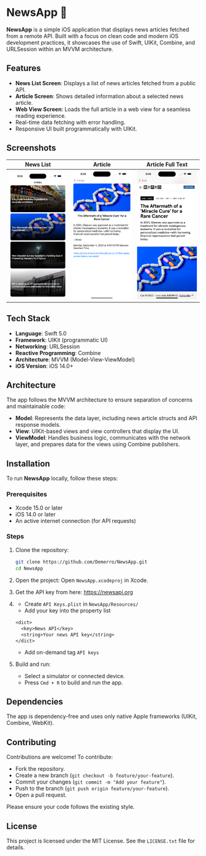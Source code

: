 # NewsApp 📰

**NewsApp** is a simple iOS application that displays news articles fetched from a remote API. Built with a focus on clean code and modern iOS development practices, it showcases the use of Swift, UIKit, Combine, and URLSession within an MVVM architecture.

## Features

- **News List Screen**: Displays a list of news articles fetched from a public API.
- **Article Screen**: Shows detailed information about a selected news article.
- **Web View Screen**: Loads the full article in a web view for a seamless reading experience.
- Real-time data fetching with error handling.
- Responsive UI built programmatically with UIKit.

## Screenshots

| News List | Article | Article Full Text |
| --------- | ------- | ----------------- |
| <img src="images/articleList.png"> | <img src="images/article.png"> | <img src="images/articleText.png"> |

## Tech Stack

- **Language**: Swift 5.0
- **Framework**: UIKit (programmatic UI)
- **Networking**: URLSession
- **Reactive Programming**: Combine
- **Architecture**: MVVM (Model-View-ViewModel)
- **iOS Version**: iOS 14.0+

## Architecture

The app follows the MVVM architecture to ensure separation of concerns and maintainable code:

- **Model**: Represents the data layer, including news article structs and API response models.
- **View**: UIKit-based views and view controllers that display the UI.
- **ViewModel**: Handles business logic, communicates with the network layer, and prepares data for the views using Combine publishers.

## Installation

To run **NewsApp** locally, follow these steps:

### Prerequisites

- Xcode 15.0 or later
- iOS 14.0 or later
- An active internet connection (for API requests)

### Steps

1. Clone the repository:
   ```bash
   git clone https://github.com/Demerro/NewsApp.git
   cd NewsApp
   ```
2. Open the project: Open `NewsApp.xcodeproj` in Xcode.
3. Get the API key from here: https://newsapi.org
4. - Create `API Keys.plist` in `NewsApp/Resources/`
   - Add your key into the property list
    ```
    <dict>
      <key>News API</key>
      <string>Your news API key</string>
    </dict>
    ```
   - Add on-demand tag `API keys`

5. Build and run:
     - Select a simulator or connected device.
     - Press `Cmd + R` to build and run the app.

## Dependencies

The app is dependency-free and uses only native Apple frameworks (UIKit, Combine, WebKit).

## Contributing

Contributions are welcome! To contribute:

- Fork the repository.
- Create a new branch (`git checkout -b feature/your-feature`).
- Commit your changes (`git commit -m "Add your feature"`).
- Push to the branch (`git push origin feature/your-feature`).
- Open a pull request.

Please ensure your code follows the existing style.

## License

This project is licensed under the MIT License. See the `LICENSE.txt` file for details.
